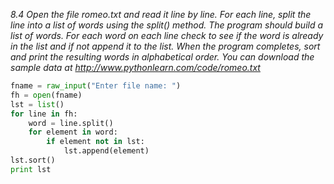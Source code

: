 *8.4 Open the file romeo.txt and read it line by line. 
For each line, split the line into a list of words using the split() method. 
The program should build a list of words. 
For each word on each line check to see if the word is already in the list and if not append it to the list. 
When the program completes, sort and print the resulting words in alphabetical order.
You can download the sample data at http://www.pythonlearn.com/code/romeo.txt*

```python
fname = raw_input("Enter file name: ")
fh = open(fname)
lst = list()
for line in fh:
    word = line.split()
    for element in word:
        if element not in lst:
            lst.append(element)
lst.sort()
print lst   
```

